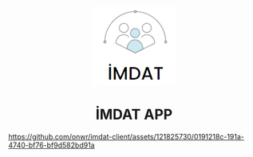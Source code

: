 <p align="center">
  <img src="./logo.png" />
</p>


<h1 align="center">İMDAT APP</h1>



https://github.com/onwr/imdat-client/assets/121825730/0191218c-191a-4740-bf76-bf9d582bd91a

